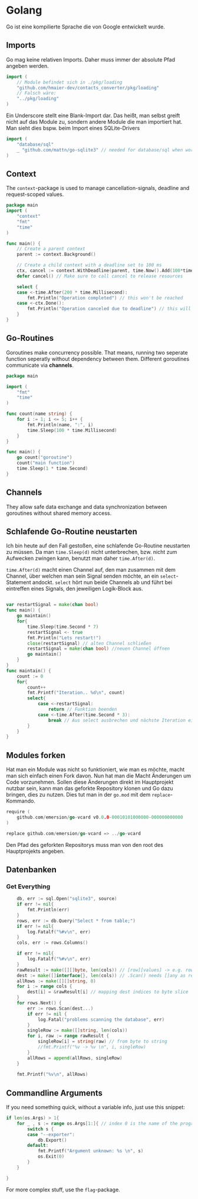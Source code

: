 # Golang 

Go ist eine kompilierte Sprache die von Google entwickelt wurde. 

## Imports

Go mag keine relativen Imports. Daher muss immer der absolute Pfad angeben werden.

```go
import (
    // Module befindet sich in ./pkg/loading
	"github.com/hmaier-dev/contacts_converter/pkg/loading"
    // Falsch wäre:
    "../pkg/loading"
)
```

Ein Underscore stellt eine Blank-Import dar. Das heißt, man selbst greift nicht auf das Module zu, sondern andere 
Module die man importiert hat. Man sieht dies bspw. beim Import eines SQLite-Drivers
```go
import (
    "database/sql"
    _ "github.com/mattn/go-sqlite3" // needed for database/sql when working with sqlite3
)
```

## Context 

The `context`-package is used to manage cancellation-signals, deadline
and request-scoped values.

``` go
package main
import (
    "context"
    "fmt"
    "time"
)

func main() {
    // Create a parent context
    parent := context.Background()

    // Create a child context with a deadline set to 100 ms 
    ctx, cancel := context.WithDeadline(parent, time.Now().Add(100*time.Millisecond))
    defer cancel() // Make sure to call cancel to release resources

    select {
    case <-time.After(200 * time.Millisecond):
        fmt.Println("Operation completed") // this won't be reached
    case <-ctx.Done():
        fmt.Println("Operation canceled due to deadline") // this will be reached
    }
}
```

## Go-Routines 

Goroutines make concurrency possible. That means, running two seperate
function seperatly without dependency between them. Different goroutines
communicate via **channels**.

``` go
package main

import (
    "fmt"
    "time"
)

func count(name string) {
    for i := 1; i <= 5; i++ {
        fmt.Println(name, ":", i)
        time.Sleep(100 * time.Millisecond)
    }
}

func main() {
    go count("goroutine")
    count("main function")
    time.Sleep(1 * time.Second)
}
```

## Channels 

They allow safe data exchange and data synchronization between
goroutines without shared memory access.

## Schlafende Go-Routine neustarten 

Ich bin heute auf den Fall gestoßen, eine schlafende Go-Routine
neustarten zu müssen. Da man `time.Sleep(d)` nicht unterbrechen, bzw.
nicht zum Aufwecken zwingen kann, benutzt man daher `time.After(d)`.

`time.After(d)` macht einen Channel auf, den man zusammen mit dem
Channel, über welchen man sein Signal senden möchte, an ein
`select`-Statement andockt. `select` hört nun beide Channels ab und
führt bei eintreffen eines Signals, den jeweiligen Logik-Block aus.

``` go

var restartSignal = make(chan bool)
func main() {
    go maintain()
    for{
        time.Sleep(time.Second * 7)
        restartSignal <- true
        fmt.Println("Lets restart!")
        close(restartSignal) // alten Channel schließen
        restartSignal = make(chan bool) //neuen Channel öffnen
        go maintain()
    }
}
func maintain() {
    count := 0
    for{
        count++
        fmt.Printf("Iteration.. %d\n", count)
        select{
            case <-restartSignal:
                return // Funktion beenden
            case <-time.After(time.Second * 3):
                break // Aus select ausbrechen und nächste Iteration einleiten
        }
    }
}

```

## Modules forken
Hat man ein Module was nicht so funktioniert, wie man es möchte, macht man sich einfach einen Fork davon.
Nun hat man die Macht Änderungen um Code vorzunehmen. Sollen diese Änderungen direkt im Hauptprojekt nutzbar sein, kann
man das geforkte Repository klonen und Go dazu bringen, dies zu nutzen. Dies tut man in der `go.mod` mit dem `replace`-Kommando.

```go
require (
	github.com/emersion/go-vcard v0.0.0-00010101000000-000000000000
)

replace github.com/emersion/go-vcard => ../go-vcard

```
Den Pfad des geforkten Repositorys muss man von den root des Hauptprojekts angeben.

## Datenbanken
### Get Everything

```go
    db, err := sql.Open("sqlite3", source)
    if err != nil{
        fmt.Println(err)
    }
    rows, err := db.Query("Select * from table;")
    if err != nil{
        log.Fatalf("%#v\n", err)
    } 
    cols, err := rows.Columns()

    if err != nil{
        log.Fatalf("%#v\n", err)
    } 
	rawResult := make([][]byte, len(cols)) // [row][values] -> e.g. row: [[value][value][value]]
	dest := make([]interface{}, len(cols)) // .Scan() needs []any as result type
	allRows := make([][]string, 0)
	for i := range cols {
		dest[i] = &rawResult[i] // mapping dest indices to byte slice
	}
	for rows.Next() {
		err := rows.Scan(dest...)
		if err != nil {
			log.Fatal("problems scanning the database", err)
		}
		singleRow := make([]string, len(cols))
		for i, raw := range rawResult {
			singleRow[i] = string(raw) // from byte to string
			//fmt.Printf("%v -> %v \n", i, singleRow)
		}
		allRows = append(allRows, singleRow)
	}
    
    fmt.Printf("%v\n", allRows)

```
## Commandline Arguments
If you need something quick, without a variable info, just use this snippet:
```go
if len(os.Args) > 1{
    for _ , s := range os.Args[1:]{ // index 0 is the name of the program, so slice it away
        switch s {
        case "--exporter":
            db.Export()
        default:
            fmt.Printf("Argument unknown: %s \n", s)
            os.Exit(0)
        }
    }

}
```
For more complex stuff, use the `flag`-package.
